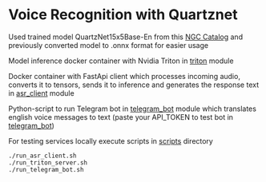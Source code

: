 # Voice Recognition with Quartznet

Used trained model QuartzNet15x5Base-En from this [NGC Catalog](https://catalog.ngc.nvidia.com/orgs/nvidia/models/nemospeechmodels)
and previously converted model to .onnx format for easier usage

Model inference docker container with Nvidia Triton in [triton](triton) module 

Docker container with FastApi client which processes incoming audio, converts it to tensors, sends it to inference
and generates the response text in [asr_client](asr_client) module

Python-script to run Telegram bot in [telegram_bot](telegram_bot) module
which translates english voice messages to text
(paste your API_TOKEN to test bot in [telegram_bot](telegram_bot/run.py))

For testing services locally execute scripts in [scripts](scripts) directory
```
./run_asr_client.sh
./run_triton_server.sh
./run_telegram_bot.sh
```
